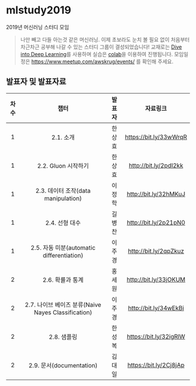 # mlstudy2019
2019년 머신러닝 스터디 모임

> 나만 빼고 다들 아는것 같은 머신러닝.
> 이제 초보라도 눈치 볼 필요 없이 처음부터 차근차근 공부해 나갈 수 있는 스터디 그룹이 결성되었습니다!
> 교재로는 [Dive into Deep Learning](https://ko.d2l.ai/)를 사용하며 실습은 [colab](https://colab.research.google.com)을 이용하여 진행됩니다.
> 모임일정은 https://www.meetup.com/awskrug/events/ 를 확인해 주세요.

## 발표자 및 발표자료

**차수**|**챕터**|**발표자**|**자료링크**
:-----:|:-----:|:-----:|:-----:
1|2.1. 소개|한상효|https://bit.ly/33wWrqR
1|2.2. Gluon 시작하기|한상효|http://bit.ly/2pdI2kk
1|2.3. 데이터 조작(data manipulation)|이정학|http://bit.ly/32hMKuJ
1|2.4. 선형 대수|길병찬|http://bit.ly/2p21pN0
1|2.5. 자동 미분(automatic differentiation)|이주경|http://bit.ly/2qpZkuz
2|2.6. 확률과 통계|홍세원|http://bit.ly/33jOKUM
2|2.7. 나이브 베이즈 분류(Naive Nayes Classification)|이주경|http://bit.ly/34wEkBi
2|2.8. 샘플링|한성복|https://bit.ly/32igRlW
2|2.9. 문서(documentation)|김대일|https://bit.ly/2Cj8jAp
